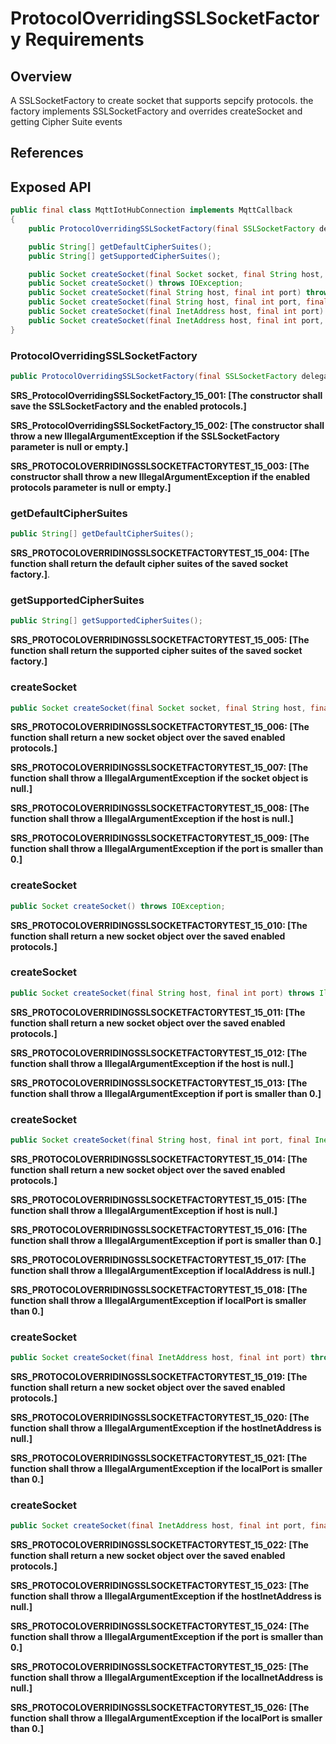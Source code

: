 # ProtocolOverridingSSLSocketFactory Requirements

## Overview

A SSLSocketFactory to create socket that supports sepcify protocols. the factory implements SSLSocketFactory and overrides createSocket and getting Cipher Suite events

## References

## Exposed API

```java
public final class MqttIotHubConnection implements MqttCallback
{
    public ProtocolOverridingSSLSocketFactory(final SSLSocketFactory delegate, final String[] enabledProtocols) throws IllegalArgumentException;

    public String[] getDefaultCipherSuites();
    public String[] getSupportedCipherSuites();

    public Socket createSocket(final Socket socket, final String host, final int port, final boolean autoClose) throws IllegalArgumentException, IOException;
    public Socket createSocket() throws IOException;
    public Socket createSocket(final String host, final int port) throws IllegalArgumentException, IOException;
	public Socket createSocket(final String host, final int port, final InetAddress localAddress, final int localPort) throws IllegalArgumentException, IOException;
	public Socket createSocket(final InetAddress host, final int port) throws IllegalArgumentException, IOException;
	public Socket createSocket(final InetAddress host, final int port, final InetAddress localAddress, final int localPort) throws IllegalArgumentException, IOException;
}
```


### ProtocolOverridingSSLSocketFactory

```java
public ProtocolOverridingSSLSocketFactory(final SSLSocketFactory delegate, final String[] enabledProtocols) throws IllegalArgumentException;
```

**SRS_ProtocolOverridingSSLSocketFactory_15_001: [**The constructor shall save the SSLSocketFactory and the enabled protocols.**]**

**SRS_ProtocolOverridingSSLSocketFactory_15_002: [**The constructor shall throw a new IllegalArgumentException if the SSLSocketFactory parameter is null or empty.**]**

**SRS_PROTOCOLOVERRIDINGSSLSOCKETFACTORYTEST_15_003: [**The constructor shall throw a new IllegalArgumentException if the enabled protocols parameter is null or empty.**]**


### getDefaultCipherSuites

```java
public String[] getDefaultCipherSuites();
```

**SRS_PROTOCOLOVERRIDINGSSLSOCKETFACTORYTEST_15_004: [**The function shall return the default cipher suites of the saved socket factory.**]**.


### getSupportedCipherSuites

```java
public String[] getSupportedCipherSuites();
```

**SRS_PROTOCOLOVERRIDINGSSLSOCKETFACTORYTEST_15_005: [**The function shall return the supported cipher suites of the saved socket factory.**]**


### createSocket

```java
public Socket createSocket(final Socket socket, final String host, final int port, final boolean autoClose) throws IllegalArgumentException, IOException;
```

**SRS_PROTOCOLOVERRIDINGSSLSOCKETFACTORYTEST_15_006: [**The function shall return a new socket object over the saved enabled protocols.**]**

**SRS_PROTOCOLOVERRIDINGSSLSOCKETFACTORYTEST_15_007: [**The function shall throw a IllegalArgumentException if the socket object is null.**]**

**SRS_PROTOCOLOVERRIDINGSSLSOCKETFACTORYTEST_15_008: [**The function shall throw a IllegalArgumentException if the host is null.**]**

**SRS_PROTOCOLOVERRIDINGSSLSOCKETFACTORYTEST_15_009: [**The function shall throw a IllegalArgumentException if the port is smaller than 0.**]**


### createSocket

```java
public Socket createSocket() throws IOException;
```

**SRS_PROTOCOLOVERRIDINGSSLSOCKETFACTORYTEST_15_010: [**The function shall return a new socket object over the saved enabled protocols.**]**


### createSocket

```java
public Socket createSocket(final String host, final int port) throws IllegalArgumentException, IOException;
```

**SRS_PROTOCOLOVERRIDINGSSLSOCKETFACTORYTEST_15_011: [**The function shall return a new socket object over the saved enabled protocols.**]**

**SRS_PROTOCOLOVERRIDINGSSLSOCKETFACTORYTEST_15_012: [**The function shall throw a IllegalArgumentException if the host is null.**]**

**SRS_PROTOCOLOVERRIDINGSSLSOCKETFACTORYTEST_15_013: [**The function shall throw a IllegalArgumentException if port is smaller than 0.**]**


### createSocket

```java
public Socket createSocket(final String host, final int port, final InetAddress localAddress, final int localPort) throws IllegalArgumentException, IOException;
```

**SRS_PROTOCOLOVERRIDINGSSLSOCKETFACTORYTEST_15_014: [**The function shall return a new socket object over the saved enabled protocols.**]**

**SRS_PROTOCOLOVERRIDINGSSLSOCKETFACTORYTEST_15_015: [**The function shall throw a IllegalArgumentException if host is null.**]**

**SRS_PROTOCOLOVERRIDINGSSLSOCKETFACTORYTEST_15_016: [**The function shall throw a IllegalArgumentException if port is smaller than 0.**]**

**SRS_PROTOCOLOVERRIDINGSSLSOCKETFACTORYTEST_15_017: [**The function shall throw a IllegalArgumentException if localAddress is null.**]**

**SRS_PROTOCOLOVERRIDINGSSLSOCKETFACTORYTEST_15_018: [**The function shall throw a IllegalArgumentException if localPort is smaller than 0.**]**


### createSocket

```java
public Socket createSocket(final InetAddress host, final int port) throws IllegalArgumentException, IOException;
```

**SRS_PROTOCOLOVERRIDINGSSLSOCKETFACTORYTEST_15_019: [**The function shall return a new socket object over the saved enabled protocols.**]**

**SRS_PROTOCOLOVERRIDINGSSLSOCKETFACTORYTEST_15_020: [**The function shall throw a IllegalArgumentException if the hostInetAddress is null.**]**

**SRS_PROTOCOLOVERRIDINGSSLSOCKETFACTORYTEST_15_021: [**The function shall throw a IllegalArgumentException if the localPort is smaller than 0.**]**


### createSocket

```java
public Socket createSocket(final InetAddress host, final int port, final InetAddress localAddress, final int localPort) throws IllegalArgumentException, IOException;
```

**SRS_PROTOCOLOVERRIDINGSSLSOCKETFACTORYTEST_15_022: [**The function shall return a new socket object over the saved enabled protocols.**]**

**SRS_PROTOCOLOVERRIDINGSSLSOCKETFACTORYTEST_15_023: [**The function shall throw a IllegalArgumentException if the hostInetAddress is null.**]**

**SRS_PROTOCOLOVERRIDINGSSLSOCKETFACTORYTEST_15_024: [**The function shall throw a IllegalArgumentException if the port is smaller than 0.**]**

**SRS_PROTOCOLOVERRIDINGSSLSOCKETFACTORYTEST_15_025: [**The function shall throw a IllegalArgumentException if the localInetAddress is null.**]**

**SRS_PROTOCOLOVERRIDINGSSLSOCKETFACTORYTEST_15_026: [**The function shall throw a IllegalArgumentException if the localPort is smaller than 0.**]**
